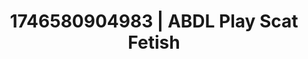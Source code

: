 ---
categories:
- AI-generated
- Deep intimacy
- Morning seduction
- Eco-erotica
- Mirror play
- Voyeur fantasy
- ASMR
- Cosplay
image: /assets/images/1746580904983.jpg
layout: post
seo:
  description: Featured content with exclusive Scat Fetish, ABDL Play. HD images available.
  keywords: Scat Fetish, ABDL Play
  og_image: /assets/images/1746580904983.jpg
  schema_type: VisualArtwork
tags:
- ABDL Play
- Scat Fetish
- '#1746580904983'
title: 1746580904983 | ABDL Play Scat Fetish
---